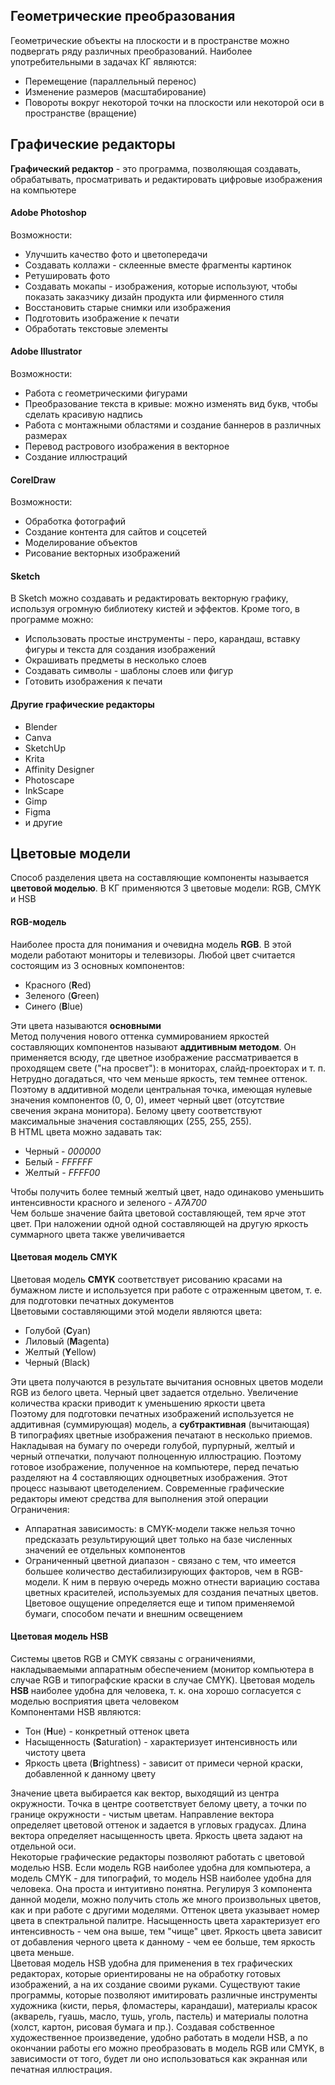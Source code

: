 ## Геометрические преобразования
Геометрические объекты на плоскости и в пространстве можно подвергать ряду различных преобразований. Наиболее употребительными в задачах КГ являются:  
- Перемещение (параллельный перенос)
- Изменение размеров (масштабирование)
- Повороты вокруг некоторой точки на плоскости или некоторой оси в пространстве (вращение)  
## Графические редакторы
**Графический редактор** - это программа, позволяющая создавать, обрабатывать, просматривать и редактировать цифровые изображения на компьютере  
#### Adobe Photoshop
Возможности:  
- Улучшить качество фото и цветопередачи
- Создавать коллажи - склеенные вместе фрагменты картинок
- Ретушировать фото
- Создавать мокапы - изображения, которые используют, чтобы показать заказчику дизайн продукта или фирменного стиля
- Восстановить старые снимки или изображения
- Подготовить изображение к печати
- Обработать текстовые элементы  
#### Adobe Illustrator
Возможности:
- Работа с геометрическими фигурами
- Преобразование текста в кривые: можно изменять вид букв, чтобы сделать красивую надпись
- Работа с монтажными областями и создание баннеров в различных размерах
- Перевод растрового изображения в векторное
- Создание иллюстраций
#### CorelDraw
Возможности:
- Обработка фотографий
- Создание контента для сайтов и соцсетей
- Моделирование объектов
- Рисование векторных изображений
#### Sketch
В Sketch можно создавать и редактировать векторную графику, используя огромную библиотеку кистей и эффектов. Кроме того, в программе можно:  
- Использовать простые инструменты - перо, карандаш, вставку фигуры и текста для создания изображений
- Окрашивать предметы в несколько слоев
- Создавать символы - шаблоны слоев или фигур
- Готовить изображения к печати
#### Другие графические редакторы
- Blender
- Canva
- SketchUp
- Krita
- Affinity Designer
- Photoscape
- InkScape
- Gimp
- Figma
- и другие
## Цветовые модели
Способ разделения цвета на составляющие компоненты называется **цветовой моделью**.
В КГ применяются 3 цветовые модели: RGB, CMYK и HSB
#### RGB-модель
Наиболее проста для понимания и очевидна модель **RGB**. В этой модели работают мониторы и телевизоры. Любой цвет считается состоящим из 3 основных компонентов:
- Красного (**R**ed)
- Зеленого (**G**reen)
- Синего (**B**lue)  

Эти цвета называются **основными**  
Метод получения нового оттенка суммированием яркостей составляющих компонентов называют **аддитивным методом**. Он применяется всюду, где цветное изображение рассматривается в проходящем свете ("на просвет"): в мониторах, слайд-проекторах и т. п. Нетрудно догадаться, что чем меньше яркость, тем темнее оттенок. Поэтому в аддитивной модели центральная точка, имеющая нулевые значения компонентов (0, 0, 0), имеет черный цвет (отсутствие свечения экрана монитора). Белому цвету соответствуют максимальные значения составляющих (255, 255, 255).  
В HTML цвета можно задавать так:
- Черный - *000000*
- Белый - *FFFFFF*
- Желтый - *FFFF00*  

Чтобы получить более темный желтый цвет, надо одинаково уменьшить интенсивности красного и зеленого - *A7A700*  
Чем больше значение байта цветовой составляющей, тем ярче этот цвет. При наложении одной одной составляющей на другую яркость суммарного цвета также увеличивается
#### Цветовая модель CMYK
Цветовая модель **CMYK** соответствует рисованию красами на бумажном листе и используется при работе с отраженным цветом, т. е. для подготовки печатных документов  
Цветовыми составляющими этой модели являются цвета:
- Голубой (**C**yan)
- Лиловый (**M**agenta)
- Желтый (**Y**ellow)
- Черный (Black)  

Эти цвета получаются в результате вычитания основных цветов модели RGB из белого цвета. Черный цвет задается отдельно. Увеличение количества краски приводит к уменьшению яркости цвета  
Поэтому для подготовки печатных изображений используется не аддитивная (суммирующая) модель, а **субтрактивная** (вычитающая)  
В типографиях цветные изображения печатают в несколько приемов. Накладывая на бумагу по очереди голубой, пурпурный, желтый и черный отпечатки, получают полноценную иллюстрацию. Поэтому готовое изображение, полученное на компьютере, перед печатью разделяют на 4 составляющих одноцветных изображения. Этот процесс называют цветоделением. Современные графические редакторы имеют средства для выполнения этой операции  
Ограничения:
- Аппаратная зависимость: в CMYK-модели также нельзя точно предсказать результирующий цвет только на базе численных значений ее отдельных компонентов
- Ограниченный цветной диапазон - связано с тем, что имеется большее количество дестабилизирующих факторов, чем в RGB-модели. К ним в первую очередь можно отнести вариацию состава цветных красителей, используемых для создания печатных цветов. Цветовое ощущение определяется еще и типом применяемой бумаги, способом печати и внешним освещением
#### Цветовая модель HSB
Системы цветов RGB и CMYK связаны с ограничениями, накладываемыми аппаратным обеспечением (монитор компьютера в случае RGB и типографские краски в случае CMYK). Цветовая модель **HSB** наиболее удобна для человека, т. к. она хорошо согласуется с моделью восприятия цвета человеком  
Компонентами HSB являются:
- Тон (**H**ue) - конкретный оттенок цвета
- Насыщенность (**S**aturation) - характеризует интенсивность или чистоту цвета
- Яркость цвета (**B**rightness) - зависит от примеси черной краски, добавленной к данному цвету  

Значение цвета выбирается как вектор, выходящий из центра окружности. Точка в центре соответствует белому цвету, а точки по границе окружности - чистым цветам. Направление вектора определяет цветовой оттенок и задается в угловых градусах. Длина вектора определяет насыщенность цвета. Яркость цвета задают на отдельной оси.  
Некоторые графические редакторы позволяют работать с цветовой моделью HSB. Если модель RGB наиболее удобна для компьютера, а модель CMYK - для типографий, то модель HSB наиболее удобна для человека. Она проста и интуитивно понятна. Регулируя 3 компонента данной модели, можно получить столь же много произвольных цветов, как и при работе с другими моделями. Оттенок цвета указывает номер цвета в спектральной палитре. Насыщенность цвета характеризует его интенсивность - чем она выше, тем "чище" цвет. Яркость цвета зависит от добавления черного цвета к данному - чем ее больше, тем яркость цвета меньше.  
Цветовая модель HSB удобна для применения в тех графических редакторах, которые ориентированы не на обработку готовых изображений, а на их создание своими руками. Существуют такие программы, которые позволяют имитировать различные инструменты художника (кисти, перья, фломастеры, карандаши), материалы красок (акварель, гуашь, масло, тушь, уголь, пастель) и материалы полотна (холст, картон, рисовая бумага и пр.). Создавая собственное художественное произведение, удобно работать в модели HSB, а по окончании работы его можно преобразовать в модель RGB или CMYK, в зависимости от того, будет ли оно использоваться как экранная или печатная иллюстрация.
